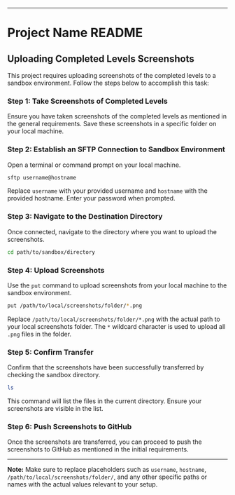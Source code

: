 
---

# Project Name README

## Uploading Completed Levels Screenshots

This project requires uploading screenshots of the completed levels to a sandbox environment. Follow the steps below to accomplish this task:

### Step 1: Take Screenshots of Completed Levels

Ensure you have taken screenshots of the completed levels as mentioned in the general requirements. Save these screenshots in a specific folder on your local machine.

### Step 2: Establish an SFTP Connection to Sandbox Environment

Open a terminal or command prompt on your local machine.

```bash
sftp username@hostname
```

Replace `username` with your provided username and `hostname` with the provided hostname. Enter your password when prompted.

### Step 3: Navigate to the Destination Directory

Once connected, navigate to the directory where you want to upload the screenshots.

```bash
cd path/to/sandbox/directory
```

### Step 4: Upload Screenshots

Use the `put` command to upload screenshots from your local machine to the sandbox environment.

```bash
put /path/to/local/screenshots/folder/*.png
```

Replace `/path/to/local/screenshots/folder/*.png` with the actual path to your local screenshots folder. The `*` wildcard character is used to upload all `.png` files in the folder.

### Step 5: Confirm Transfer

Confirm that the screenshots have been successfully transferred by checking the sandbox directory.

```bash
ls
```

This command will list the files in the current directory. Ensure your screenshots are visible in the list.

### Step 6: Push Screenshots to GitHub

Once the screenshots are transferred, you can proceed to push the screenshots to GitHub as mentioned in the initial requirements.

---

**Note:** Make sure to replace placeholders such as `username`, `hostname`, `/path/to/local/screenshots/folder/`, and any other specific paths or names with the actual values relevant to your setup.
